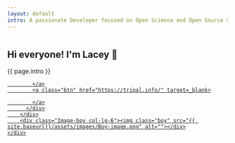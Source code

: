 ```yaml
---
layout: default
intro: A passionate Developer focused on Open Science and Open Source Software! Formally trained in botony and molecular biology with a sprinkling of computer science and practically trained in web development and plant breeding, I often feel like I'm straddling two worlds and belong in neither of them, which is just to say, I am a Bioinformaticist 😉. People either know me as the lead developer of KnowPulse or one of the core developers of Tripal.
---
```


<section id="intro">
    <div class="row">
      <div class="col-lg-6 col-md-6 first-image">
          <img class = "boyimage" src="{{ site.baseurl}}/assets/images/20200630_162659.gif" alt="">
      </div>
        <div class="col-lg-6 section-text">
          <h1 class = "Hello">Hi everyone! I'm Lacey <span class="wave">👋</span></h1>
          <p>{{ page.intro }}</p>
          <div class=social_media_icon>
            <a class="btn" href="https://github.com/laceysanderson" target=_blank>
              <i class="bi bi-github"></i>
            </a>
            <a class="btn" href="https://www.drupal.org/u/laceysanderson" target=_blank>
              <i class="fab fa-drupal"></i>
            </a>
            <a class="btn" href="https://twitter.com/laceysanderson" target=_blank>
              <i class="bi bi-twitter"></i>
            </a>
            <a class="btn" href="https://knowpulse.usask.ca/" target=_blank>

            </a>
            <a class="btn" href="https://tripal.info/" target=_blank>

            </a>
          </div>
        </div>
        <div class="Image-boy col-lg-6"><img class="boy" src="{{ site.baseurl}}/assets/images/Boy-image.png" alt=""></div>
    </div>
</section>
